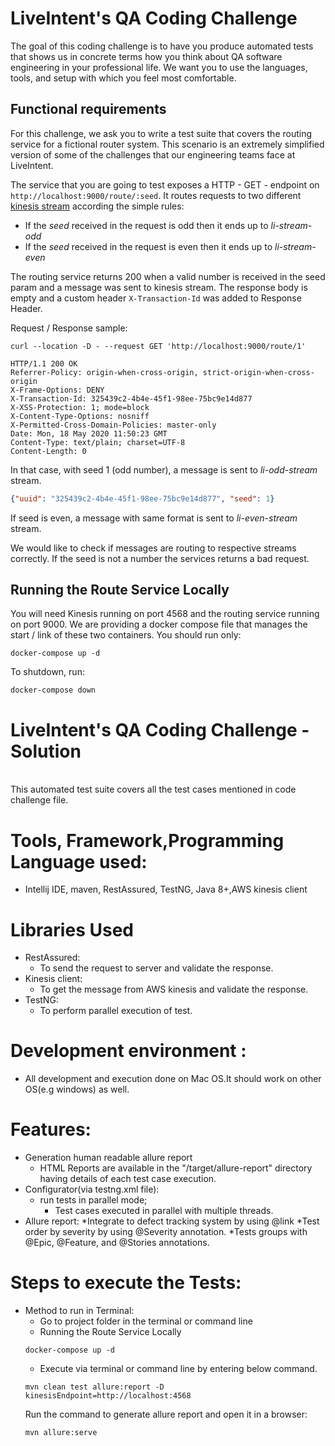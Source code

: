 # LiveIntent's QA Coding Challenge

The goal of this coding challenge is to have you produce automated tests that shows us in concrete 
terms how you think about QA software engineering in your professional life. We want you to use the 
languages, tools, and setup with which you feel most comfortable.

## Functional requirements

For this challenge, we ask you to write a test suite that covers the routing service for a fictional 
router system. This scenario is an extremely simplified version of some of the challenges that our 
engineering teams face at LiveIntent.

The service that you are going to test exposes a HTTP - GET - endpoint on `http://localhost:9000/route/:seed`.
It routes requests to two different [kinesis stream][kinesis] according the simple rules:
* If the *seed* received in the request is odd then it ends up to *li-stream-odd*
* If the *seed* received in the request is even then it ends up to *li-stream-even*

The routing service returns 200 when a valid number is received in the seed param and a message was sent
to kinesis stream. The response body is empty and a custom header `X-Transaction-Id` was added to Response Header.

Request / Response sample:

```shell script
curl --location -D - --request GET 'http://localhost:9000/route/1'

HTTP/1.1 200 OK
Referrer-Policy: origin-when-cross-origin, strict-origin-when-cross-origin
X-Frame-Options: DENY
X-Transaction-Id: 325439c2-4b4e-45f1-98ee-75bc9e14d877
X-XSS-Protection: 1; mode=block
X-Content-Type-Options: nosniff
X-Permitted-Cross-Domain-Policies: master-only
Date: Mon, 18 May 2020 11:50:23 GMT
Content-Type: text/plain; charset=UTF-8
Content-Length: 0
```

In that case, with seed 1 (odd number), a message is sent to *li-odd-stream* stream.

```json
{"uuid": "325439c2-4b4e-45f1-98ee-75bc9e14d877", "seed": 1}
```

If seed is even, a message with same format is sent to *li-even-stream* stream.

We would like to check if messages are routing to respective streams correctly. If the seed is not a number
the services returns a bad request.

## Running the Route Service Locally

You will need Kinesis running on port 4568 and the routing service running on port 9000. We are providing a
docker compose file that manages the start / link of these two containers. You should run only:

```shell script
docker-compose up -d
```

To shutdown, run:

```shell script
docker-compose down
```

[kinesis]: https://aws.amazon.com/kinesis/data-streams/

# LiveIntent's QA Coding Challenge - Solution

<br/>This automated test suite covers all the test cases mentioned in code challenge file.

# Tools, Framework,Programming Language used: 
   * Intellij IDE, maven, RestAssured, TestNG, Java 8+,AWS kinesis client
   
# Libraries Used
* RestAssured:
    * To send the request to server and validate the response.
* Kinesis client:
    * To get the message from AWS kinesis and validate the response.    
* TestNG:
    * To perform parallel execution of test.

# Development environment : 
   * All development and execution done on Mac OS.It should work on other OS(e.g windows) as well. 
 
# Features:
* Generation human readable allure report
    - HTML Reports are available in the "/target/allure-report" directory having details of each test case execution.
* Configurator(via testng.xml file):
  * run tests in parallel mode;
    - Test cases executed in parallel with multiple threads.
* Allure report: 
  *Integrate to defect tracking system by using @link
  *Test order by severity by using @Severity annotation.
  *Tests groups with @Epic, @Feature, and @Stories annotations.

# Steps to execute the Tests:
* Method to run in Terminal:
    * Go to project folder in the terminal or command line
    * Running the Route Service Locally
    ```shell script
    docker-compose up -d
    ```
    * Execute via terminal or command line by entering below command.
    ```
    mvn clean test allure:report -D kinesisEndpoint=http://localhost:4568
    ``` 
    Run the command to generate allure report and open it in a browser: 
    ```bash
    mvn allure:serve
    ```